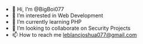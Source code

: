 - 👋 Hi, I’m @BigBoi077
- 👀 I’m interested in Web Development
- 🌱 I’m currently learning PHP
- 💞️ I’m looking to collaborate on Security Projects
- 📫 How to reach me leblancjoshua077@gmail.com

<!---
BigBoi077/BigBoi077 is a ✨ special ✨ repository because its `README.md` (this file) appears on your GitHub profile.
You can click the Preview link to take a look at your changes.
--->
